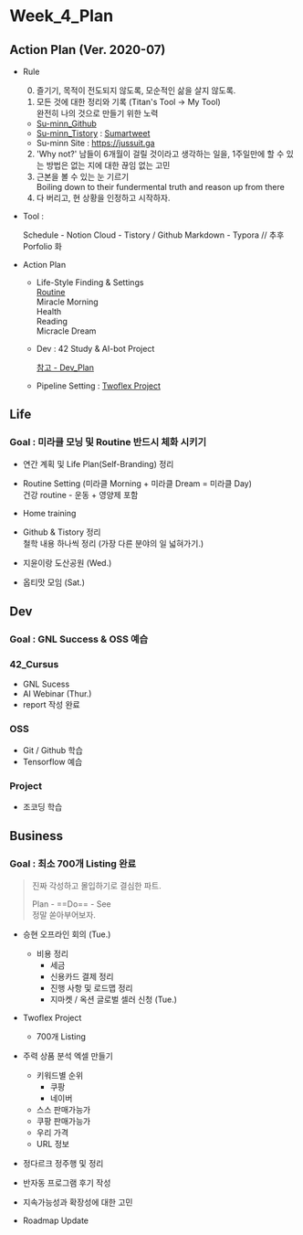 

# Week_4_Plan





## Action Plan (Ver. 2020-07)



- Rule

  0) 즐기기, 목적이 전도되지 않도록, 모순적인 삶을 살지 않도록.  
  1) 모든 것에 대한 정리와 기록 (Titan's Tool -> My Tool)  
  완전히 나의 것으로 만들기 위한 노력

  - [Su-minn_Github](https://github.com/Su-minn)
  - [Su-minn_Tistory](https://sumartweet.tistory.com/) : [Sumartweet](https://sumartweet.tistory.com/)
  - Su-minn Site : https://jussuit.ga

  2) 'Why not?'
  남들이 6개월이 걸릴 것이라고 생각하는 일을, 1주일만에 할 수 있는 방법은 없는 지에 대한 끊임 없는 고민   
  3) 근본을 볼 수 있는 눈 기르기   
  Boiling down to their fundermental truth and reason up from there  
  4) 다 버리고, 현 상황을 인정하고 시작하자. 



- Tool : 

  Schedule - Notion
  Cloud - Tistory / Github
  Markdown - Typora
  // 추후 Porfolio 화

  

- Action Plan

  - Life-Style Finding & Settings  
    [Routine](/Users/sjeon/Desktop/For_min/Plan/Routine.md)  
    	Miracle Morning  
    	Health  
    	Reading  
    	Micracle Dream    

  - Dev
    : 42 Study & AI-bot Project

    [참고 - Dev_Plan](/Users/sjeon/Desktop/For_min/Dev_Place/Dev_plan.md)

  - Pipeline Setting
    : [Twoflex Project](/Users/sjeon/Desktop/Business/Online_Business/Mins_Business/Business_Starategy.md)





## Life



### Goal : 미라클 모닝 및 Routine 반드시 체화 시키기



- 연간 계획 및 Life Plan(Self-Branding) 정리

- Routine Setting (미라클 Morning + 미라클 Dream = 미라클 Day)  
  건강 routine - 운동 + 영양제 포함  
  
- Home training
  
- Github & Tistory 정리  
  철학 내용 하나씩 정리 (가장 다른 분야의 일 넓혀가기.)
  
- 지윤이랑 도산공원 (Wed.)
  
- 옵티맛 모임 (Sat.)
  
  





## Dev



### Goal : GNL Success & OSS 예습



### 42_Cursus

- GNL Sucess
- AI Webinar (Thur.)
- report 작성 완료



### OSS

- Git / Github 학습
- Tensorflow 예습



### Project

- 조코딩 학습







## Business



### Goal : 최소 700개 Listing 완료



> 진짜 각성하고 몰입하기로 결심한 파트.
>
> Plan - ==Do== - See  
> 정말 쏟아부어보자.



- 승현 오프라인 회의 (Tue.)
  - 비용 정리
    - 세금
    - 신용카드 결제 정리
    - 진행 사항 및 로드맵 정리
    - 지마켓 / 옥션 글로벌 셀러 신청 (Tue.)

- Twoflex Project
  - 700개 Listing
- 주력 상품 분석 엑셀 만들기
  - 키워드별 순위
    - 쿠팡
    - 네이버
  - 스스 판매가능가
  - 쿠팡 판매가능가
  - 우리 가격
  - URL 정보
- 정다르크 정주행 및 정리
- 반자동 프로그램 후기 작성
- 지속가능성과 확장성에 대한 고민
- Roadmap Update

